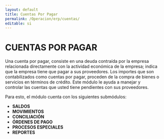 ```yaml
---
layout: default
title: Cuentas Por Pagar
permalink: /Operacion/erp/cuentas/
editable: si
---
```


# CUENTAS POR PAGAR  

Una cuenta por pagar, consiste en una deuda contraída por la empresa relacionada directamente con la actividad económica de la empresa; indica que la empresa tiene que pagar a sus proveedores.  Los importes que son contabilizados como cuentas por pagar, proceden de la compra de bienes o servicios en términos de crédito. Este módulo le ayuda a manejar y controlar las cuentas que usted tiene pendientes con sus proveedores.  

Para esto, el módulo cuenta con los siguientes submódulos:  

* **SALDOS**  
* **MOVIMIENTOS**  
* **CONCILIACIÓN**  
* **ÓRDENES DE PAGO**  
* **PROCESOS ESPECIALES**  
* **REPORTES**

